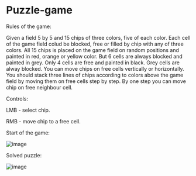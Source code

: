 # Puzzle-game
Rules of the game:

Given a field 5 by 5 and 15 chips of three colors, five of each color. Each cell of the game field colud be blocked, free or filled by chip with any of three colors. 
All 15 chips is placed on the game field on random positions and painted in red, orange or yellow color. But 6 cells are always blocked and painted in grey. 
Only 4 cells are free and painted in black. Grey cells are alway blocked. You can move chips on free cells vertically or horizontally. 
You should stack three lines of chips according to colors above the game field by moving them on free cells step by step. By one step you can move chip on free neighbour cell.

Controls:

LMB - select chip.

RMB - move chip to a free cell.

Start of the game:

![image](https://user-images.githubusercontent.com/69047934/160028840-2f8f858b-4604-41b8-a700-fe1125ca097f.png)

Solved puzzle:

![image](https://user-images.githubusercontent.com/69047934/160029148-a95ceca6-c276-4e8d-9e2f-54f05dd59f29.png)


